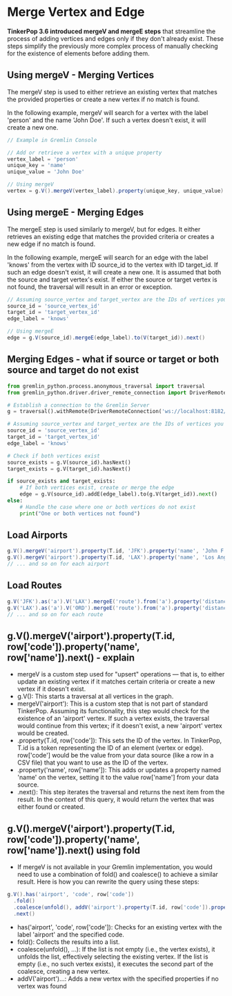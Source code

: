 # Merge Vertex and Edge
**TinkerPop 3.6 introduced mergeV and mergeE steps** that streamline the process of adding vertices and edges only if they don't already exist. These steps simplify the previously more complex process of manually checking for the existence of elements before adding them.

## Using mergeV - Merging Vertices
The mergeV step is used to either retrieve an existing vertex that matches the provided properties or create a new vertex if no match is found.

In the following example, mergeV will search for a vertex with the label 'person' and the name 'John Doe'. If such a vertex doesn't exist, it will create a new one.
```groovy
// Example in Gremlin Console

// Add or retrieve a vertex with a unique property
vertex_label = 'person'
unique_key = 'name'
unique_value = 'John Doe'

// Using mergeV
vertex = g.V().mergeV(vertex_label).property(unique_key, unique_value).next()

```

## Using mergeE - Merging Edges
The mergeE step is used similarly to mergeV, but for edges. It either retrieves an existing edge that matches the provided criteria or creates a new edge if no match is found.

In the following example, mergeE will search for an edge with the label 'knows' from the vertex with ID source_id to the vertex with ID target_id. If such an edge doesn't exist, it will create a new one. It is assumed that both the source and target vertex's exist.  If either the source or target vertex is not found, the traversal will result in an error or exception.
```groovy
// Assuming source_vertex and target_vertex are the IDs of vertices you want to connect
source_id = 'source_vertex_id'
target_id = 'target_vertex_id'
edge_label = 'knows'

// Using mergeE
edge = g.V(source_id).mergeE(edge_label).to(V(target_id)).next()

```

## Merging Edges - what if source or target or both source and target do not exist
```python
from gremlin_python.process.anonymous_traversal import traversal
from gremlin_python.driver.driver_remote_connection import DriverRemoteConnection

# Establish a connection to the Gremlin Server
g = traversal().withRemote(DriverRemoteConnection('ws://localhost:8182/gremlin', 'g'))

# Assuming source_vertex and target_vertex are the IDs of vertices you want to connect
source_id = 'source_vertex_id'
target_id = 'target_vertex_id'
edge_label = 'knows'

# Check if both vertices exist
source_exists = g.V(source_id).hasNext()
target_exists = g.V(target_id).hasNext()

if source_exists and target_exists:
    # If both vertices exist, create or merge the edge
    edge = g.V(source_id).addE(edge_label).to(g.V(target_id)).next()
else:
    # Handle the case where one or both vertices do not exist
    print("One or both vertices not found")
```


## Load Airports
```groovy
g.V().mergeV('airport').property(T.id, 'JFK').property('name', 'John F. Kennedy International Airport').iterate()
g.V().mergeV('airport').property(T.id, 'LAX').property('name', 'Los Angeles International Airport').iterate()
// ... and so on for each airport
```

## Load Routes
```groovy
g.V('JFK').as('a').V('LAX').mergeE('route').from('a').property('distance', 3983).iterate()
g.V('LAX').as('a').V('ORD').mergeE('route').from('a').property('distance', 1744).iterate()
// ... and so on for each route

```

## g.V().mergeV('airport').property(T.id, row['code']).property('name', row['name']).next() - explain
- mergeV is a custom step used for "upsert" operations — that is, to either update an existing vertex if it matches certain criteria or create a new vertex if it doesn't exist.
- g.V(): This starts a traversal at all vertices in the graph.
- mergeV('airport'): This is a custom step that is not part of standard TinkerPop. Assuming its functionality, this step would check for the existence of an 'airport' vertex. If such a vertex exists, the traversal would continue from this vertex; if it doesn't exist, a new 'airport' vertex would be created.
- .property(T.id, row['code']): This sets the ID of the vertex. In TinkerPop, T.id is a token representing the ID of an element (vertex or edge). row['code'] would be the value from your data source (like a row in a CSV file) that you want to use as the ID of the vertex.
- .property('name', row['name']): This adds or updates a property named 'name' on the vertex, setting it to the value row['name'] from your data source.
- .next(): This step iterates the traversal and returns the next item from the result. In the context of this query, it would return the vertex that was either found or created.



## g.V().mergeV('airport').property(T.id, row['code']).property('name', row['name']).next()   using fold

- If mergeV is not available in your Gremlin implementation, you would need to use a combination of fold() and coalesce() to achieve a similar result. Here is how you can rewrite the query using these steps:
```groovy
g.V().has('airport', 'code', row['code'])
  .fold()
  .coalesce(unfold(), addV('airport').property(T.id, row['code']).property('name', row['name']))
  .next()
```
- has('airport', 'code', row['code']): Checks for an existing vertex with the label 'airport' and the specified code.
- fold(): Collects the results into a list.
- coalesce(unfold(), ...): If the list is not empty (i.e., the vertex exists), it unfolds the list, effectively selecting the existing vertex. If the list is empty (i.e., no such vertex exists), it executes the second part of the coalesce, creating a new vertex.
- addV('airport')...: Adds a new vertex with the specified properties if no vertex was found
